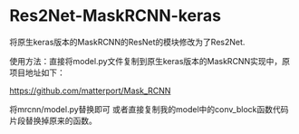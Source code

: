 # Res2Net-MaskRCNN-keras

将原生keras版本的MaskRCNN的ResNet的模块修改为了Res2Net.

使用方法：直接将model.py文件复制到原生keras版本的MaskRCNN实现中，原项目地址如下：

https://github.com/matterport/Mask_RCNN

将mrcnn/model.py替换即可 或者直接复制我的model中的conv_block函数代码片段替换掉原来的函数。

